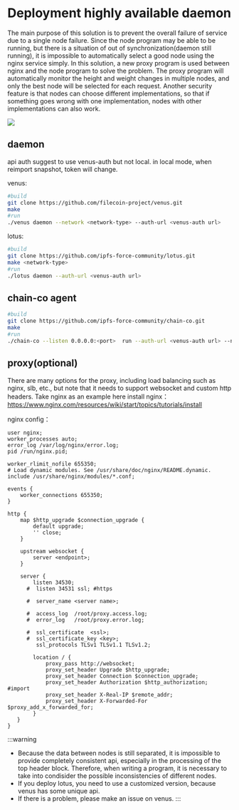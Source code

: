 # Deployment highly available daemon

The main purpose of this solution is to prevent the overall failure of service due to a single node failure. Since the node program may be able to be running, but there is a situation of out of synchronization(daemon still running), it is impossible to automatically select a good node using the nginx service simply. In this solution, a new proxy program is used between nginx and the node program to solve the problem. The proxy program will automatically monitor the height and weight changes in multiple nodes, and only the best node will be selected for each request. Another security feature is that nodes can choose different implementations, so that if something goes wrong with one implementation, nodes with other implementations can also work.

![](https://raw.githubusercontent.com/hunjixin/imgpool/master/chain-co.png)

## daemon

api auth suggest to use venus-auth but not local.  in local mode, when reimport snapshot, token will change.

venus:
```sh
#build
git clone https://github.com/filecoin-project/venus.git
make
#run
./venus daemon --network <network-type> --auth-url <venus-auth url>
```

lotus:
```sh
#build
git clone https://github.com/ipfs-force-community/lotus.git
make <network-type>
#run
./lotus daemon --auth-url <venus-auth url>
```

## chain-co agent

```sh
#build
git clone https://github.com/ipfs-force-community/chain-co.git
make
#run
./chain-co --listen 0.0.0.0:<port>  run --auth-url <venus-auth url> --node <token:rpc-url> --node<token:rpc-url>
```

## proxy(optional)

There are many options for the proxy, including load balancing such as nginx, slb, etc., but note that it needs to support websocket and custom http headers. Take nginx as an example here
install nginx： https://www.nginx.com/resources/wiki/start/topics/tutorials/install

nginx config：
```
user nginx;
worker_processes auto;
error_log /var/log/nginx/error.log;
pid /run/nginx.pid;

worker_rlimit_nofile 655350;
# Load dynamic modules. See /usr/share/doc/nginx/README.dynamic.
include /usr/share/nginx/modules/*.conf;

events {
    worker_connections 655350;
}

http {
    map $http_upgrade $connection_upgrade {
        default upgrade;
        '' close;
    }
 
    upstream websocket {
        server <endpoint>;
    }
 
    server {
        listen 34530;
      #  listen 34531 ssl; #https

      #  server_name <server name>;       

      #  access_log  /root/proxy.access.log;
      #  error_log   /root/proxy.error.log;

      #  ssl_certificate  <ssl>;
      #  ssl_certificate_key <key>;
         ssl_protocols TLSv1 TLSv1.1 TLSv1.2;

        location / {
            proxy_pass http://websocket;
            proxy_set_header Upgrade $http_upgrade;
            proxy_set_header Connection $connection_upgrade;
            proxy_set_header Authorization $http_authorization;    #import
            proxy_set_header X-Real-IP $remote_addr;
            proxy_set_header X-Forwarded-For $proxy_add_x_forwarded_for; 
        }
   }
}
```

:::warning
- Because the data between nodes is still separated, it is impossible to provide completely consistent api, especially in the processing of the top header block. Therefore, when writing a program, it is necessary to take into condisider the possible inconsistencies of different nodes.
- If you deploy lotus, you need to use a customized version, because venus has some unique api.
- If there is a problem, please make an issue on venus. 
:::
